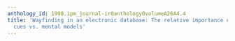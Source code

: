```yaml
---
anthology_id: 1990.ipm_journal-ir0anthology0volumeA26A4.4
title: 'Wayfinding in an electronic database: The relative importance of navigational
  cues vs. mental models'
---
```

